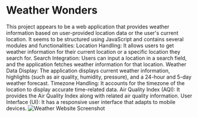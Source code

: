 # Weather Wonders
This project appears to be a web application that provides weather information based on user-provided location data or the user's current location.
It seems to be structured using JavaScript and contains several modules and functionalities:
Location Handling: It allows users to get weather information for their current location or a specific location they search for.
Search Integration: Users can input a location in a search field, and the application fetches weather information for that location.
Weather Data Display: The application displays current weather information, highlights (such as air quality, humidity, pressure), and a 24-hour and 5-day weather forecast.
Timezone Handling: It accounts for the timezone of the location to display accurate time-related data.
Air Quality Index (AQI): It provides the Air Quality Index along with related air quality information.
User Interface (UI): It has a responsive user interface that adapts to mobile devices.
![Weather Website Screenshot](https://github.com/Krishna-mishra-26/Weather--Website/assets/135591091/1e47d615-583a-45ff-b550-fac2283e50e9)
